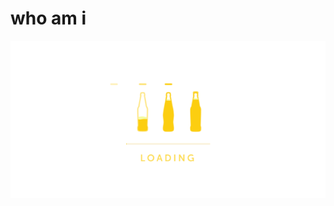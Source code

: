 # who am i 

<img aling="center" src="https://github.com/darkfire86/darkfire86/blob/main/image/ANI%20IN%20GITHUB.gif?raw=true">
